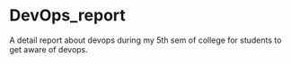 # DevOps_report
 A detail report about devops during my 5th sem of college for students to get aware of devops.

